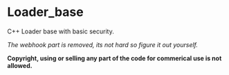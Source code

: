 # Loader_base
C++ Loader base with basic security.

*The webhook part is removed, its not hard so figure it out yourself.*

**Copyright, using or selling any part of the code for commerical use is not allowed.**
